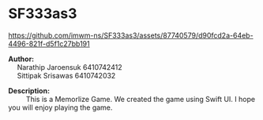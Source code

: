 # SF333as3
https://github.com/imwm-ns/SF333as3/assets/87740579/d90fcd2a-64eb-4496-821f-d5f1c27bb191

**Author:** <br>&emsp;
  Narathip Jaroensuk 6410742412 <br>&emsp;
  Sittipak Srisawas 6410742032

**Description:** <br>&emsp;
  This is a Memorlize Game. We created the game using Swift UI. I hope you will enjoy playing the game.
